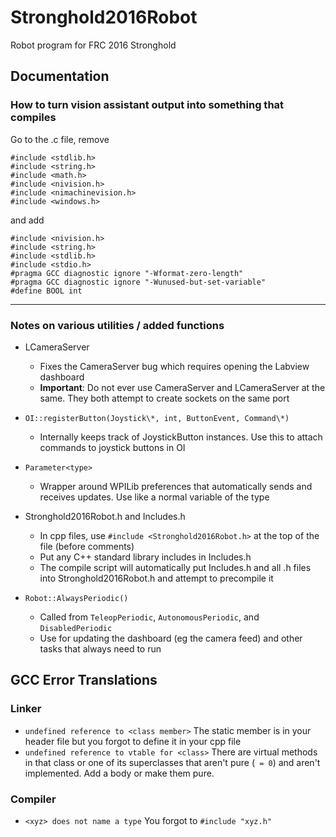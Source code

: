 # Stronghold2016Robot
Robot program for FRC 2016 Stronghold

## Documentation ##

### How to turn vision assistant output into something that compiles ###
Go to the .c file, remove

    #include <stdlib.h>
    #include <string.h>
    #include <math.h>
    #include <nivision.h>
    #include <nimachinevision.h>
    #include <windows.h>

and add 

    #include <nivision.h>
    #include <string.h>
    #include <stdlib.h>
    #include <stdio.h>
    #pragma GCC diagnostic ignore "-Wformat-zero-length"
    #pragma GCC diagnostic ignore "-Wunused-but-set-variable"
    #define BOOL int

---

### Notes on various utilities / added functions ###

* LCameraServer
    * Fixes the CameraServer bug which requires opening the Labview dashboard
  * **Important**: Do not ever use CameraServer and LCameraServer at the same. They both attempt to create sockets on the same port

* `OI::registerButton(Joystick\*, int, ButtonEvent, Command\*)`
    * Internally keeps track of JoystickButton instances. Use this to attach commands to joystick buttons in OI

* `Parameter<type>`
    * Wrapper around WPILib preferences that automatically sends and receives updates. Use like a normal variable of the type

* Stronghold2016Robot.h and Includes.h
    * In cpp files, use `#include <Stronghold2016Robot.h>` at the top of the file (before comments)
    * Put any C++ standard library includes in Includes.h
    * The compile script will automatically put Includes.h and all .h files into Stronghold2016Robot.h and attempt to precompile it

* `Robot::AlwaysPeriodic()`
    * Called from `TeleopPeriodic`, `AutonomousPeriodic`, and `DisabledPeriodic`
    * Use for updating the dashboard (eg the camera feed) and other tasks that always need to run


## GCC Error Translations ##

### Linker ###

- `undefined reference to <class member>` The static member is in your header file but you forgot to define it in your cpp file
- `undefined reference to vtable for <class>` There are virtual methods in that class or one of its superclasses that aren't pure (` = 0`) and aren't implemented. Add a body or make them pure.

### Compiler ###

- `<xyz> does not name a type` You forgot to `#include "xyz.h"`